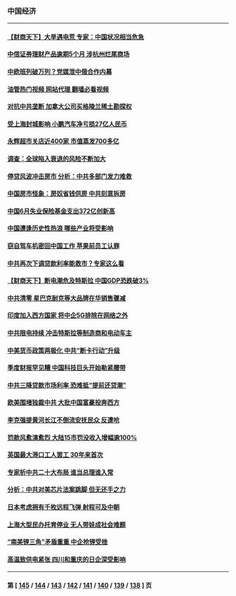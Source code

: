 ### 中国经济
---
#### [【财商天下】大旱遇电荒 专家：中国状况相当危急](../../pages/ncid283/n13808628.md?08240845) 
#### [中信证券理财产品逾期5个月 涉杭州烂尾商场](../../pages/ncid283/n13808607.md?08240845) 
#### [中欧班列破万列？党媒泄中俄合作内幕](../../pages/ncid283/n13807912.md?08240845) 
#### [油管热门视频 网站代理 翻墙必看视频](http://209.222.30.114:81/youtube.html?08240845)
#### [对抗中共垄断 加拿大公司买格陵兰稀土勘探权](../../pages/ncid283/n13808491.md?08240845) 
#### [受上海封城影响 小鹏汽车净亏损27亿人民币](../../pages/ncid283/n13808561.md?08240845) 
#### [永辉超市关店近400家 市值蒸发700多亿](../../pages/ncid283/n13808559.md?08240845) 
#### [调查：全球陷入衰退的风险不断加大](../../pages/ncid283/n13808549.md?08240845) 
#### [停贷风波冲击房市 分析：中共多部门发力难救](../../pages/ncid283/n13808540.md?08240845) 
#### [中国房市怪象：房奴省钱供房 中共刻意拆房](../../pages/ncid283/n13808524.md?08240845) 
#### [中国6月失业保险基金支出372亿创新高](../../pages/ncid283/n13808247.md?08240845) 
#### [中国遭逢历史性热浪 哪些产业将受影响](../../pages/ncid283/n13808143.md?08240845) 
#### [窃自驾车机密回中国工作 苹果前员工认罪](../../pages/ncid283/n13808034.md?08240845) 
#### [中共再次下调贷款利率能救市？专家这么看](../../pages/ncid283/n13807934.md?08240845) 
#### [【财商天下】断电潮危及特斯拉 中国GDP恐跌破3%](../../pages/ncid283/n13807935.md?08240845) 
#### [中共清零 星巴克耐克等大品牌在华销售骤减](../../pages/ncid283/n13807954.md?08240845) 
#### [印度加入西方国家 将中企5G排除在网络之外](../../pages/ncid283/n13807887.md?08240845) 
#### [中共限电持续 冲击特斯拉等制造商和电动车主](../../pages/ncid283/n13807864.md?08240845) 
#### [中美货币政策两极化 中共“断卡行动”升级](../../pages/ncid283/n13807808.md?08240845) 
#### [季度财报罕见糟 中国科技巨头开始勒紧腰带](../../pages/ncid283/n13807769.md?08240845) 
#### [中共三降贷款市场利率 恐难抵“提前还贷潮”](../../pages/ncid283/n13807601.md?08240845) 
#### [欧美围堵独裁中共 大批中国富豪投奔西方](../../pages/ncid283/n13807782.md?08240845) 
#### [李克强提黄河长江不倒流安抚民众 反遭呛](../../pages/ncid283/n13807300.md?08240845) 
#### [罚款风愈演愈烈 大陆15市罚没收入增幅逾100%](../../pages/ncid283/n13807273.md?08240845) 
#### [英国最大港口工人罢工 30年来首次](../../pages/ncid283/n13807241.md?08240845) 
#### [专家析中共二十大布局 谁当总理谁入常](../../pages/ncid283/n13807204.md?08240845) 
#### [分析：中共对美芯片法案跳脚 但无还手之力](../../pages/ncid283/n13806771.md?08240845) 
#### [日本考虑拥有千枚远程飞弹 射程可及中朝](../../pages/ncid283/n13807125.md?08240845) 
#### [上海大型民办托育停业 无人带娃成社会难题](../../pages/ncid283/n13806984.md?08240845) 
#### [“南美锂三角”矛盾重重 中企抢锂受挫](../../pages/ncid283/n13806981.md?08240845) 
#### [高温致供电紧张 四川和重庆的日企深受影响](../../pages/ncid283/n13806946.md?08240845) 

---
#### 第 [ [145](./145.md?08240845) / [144](./144.md?08240845) / [143](./143.md?08240845) / [142](./142.md?08240845) / [141](./141.md?08240845) / [140](./140.md?08240845) / [139](./139.md?08240845) / [138](./138.md?08240845) ] 页
